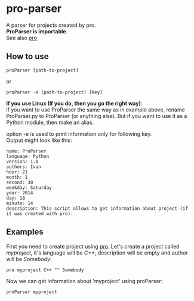 pro-parser
==========

A parser for projects created by pro.<br>
__ProParser is importable__.<br>
See also [pro](https://github.com/SPython/pro)
## How to use ##
```
proParser [path-to-project]
```
or
```
proParser -e [path-to-project] [key]
```
__If you use Linux (If you do, then you go the right way)__:<br>
if you want to use ProParser the same way as in example above, rename ProParser.py to ProParser (or anything else). But if you want to use it as a Python module, then make an alias.<br>

option -e is used to print information only for following key.<br>
Output might look like this:
```
name: ProParser
language: Python
version: 1.0
authors: Ivan
hour: 21
month: 1
second: 38
weekday: Saturday
year: 2014
day: 18
minute: 14
description: This script allows to get information about project (if it was created with pro).
```

## Examples ##
First you need to create project using [pro](https://github.com/SPython/pro).
Let's create a project called _myproject_, it's language will be _C++_, description will be empty and author will be _Somebody_:
```
pro myproject C++ "" Somebody
```
Now we can get information about 'myproject' using proParser:
```
proParser myproject
```
